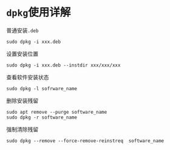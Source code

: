 # `dpkg`使用详解

普通安装`.deb`

```shell
sudo dpkg -i xxx.deb
```

设置安装位置

```shell
sudo dpkg -i xxx.deb --instdir xxx/xxx/xxx
```

查看软件安装状态

```shell
sudo dpkg -l sofrware_name
```

删除安装残留

```shell
sudo apt remove --purge software_name
sudo dpkg -r software_name
```

强制清除残留

```
sudo dpkg --remove --force-remove-reinstreq  software_name
```

